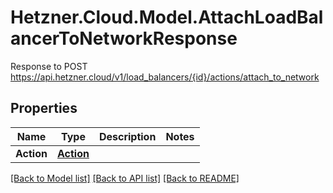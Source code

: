 # Hetzner.Cloud.Model.AttachLoadBalancerToNetworkResponse
Response to POST https://api.hetzner.cloud/v1/load_balancers/{id}/actions/attach_to_network

## Properties

Name | Type | Description | Notes
------------ | ------------- | ------------- | -------------
**Action** | [**Action**](Action.md) |  | 

[[Back to Model list]](../../README.md#documentation-for-models) [[Back to API list]](../../README.md#documentation-for-api-endpoints) [[Back to README]](../../README.md)

